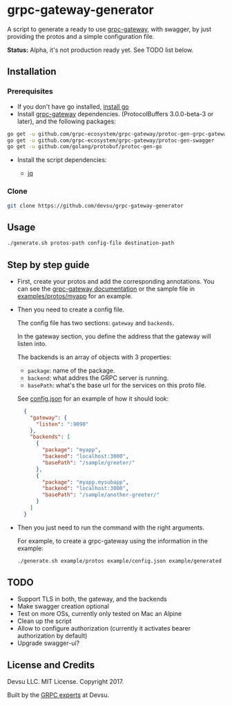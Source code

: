 # grpc-gateway-generator

A script to generate a ready to use [grpc-gateway](https://github.com/grpc-ecosystem/grpc-gateway), with swagger, by just providing the protos and a simple configuration file.

**Status:** Alpha, it's not production ready yet. See TODO list below.

## Installation

### Prerequisites

- If you don't have go installed, [install go](https://golang.org/doc/install)
- Install [grpc-gateway](https://github.com/grpc-ecosystem/grpc-gateway) dependencies. (ProtocolBuffers 3.0.0-beta-3 or later), and the following packages:

```bash
go get -u github.com/grpc-ecosystem/grpc-gateway/protoc-gen-grpc-gateway
go get -u github.com/grpc-ecosystem/grpc-gateway/protoc-gen-swagger
go get -u github.com/golang/protobuf/protoc-gen-go
```

- Install the script dependencies:

  - [jq](https://stedolan.github.io/jq/)

### Clone

```bash
git clone https://github.com/devsu/grpc-gateway-generator
```

## Usage

```bash
./generate.sh protos-path config-file destination-path  
```

## Step by step guide

- First, create your protos and add the corresponding annotations. You can see the [grpc-gateway documentation](https://github.com/grpc-ecosystem/grpc-gateway#usage) or the sample file in [examples/protos/myapp](https://github.com/devsu/grpc-gateway-generator/blob/master/example/protos/myapp/sample.proto) for an example.
- Then you need to create a config file. 

  The config file has two sections: `gateway` and `backends`. 
  
  In the gateway section, you define the address that the gateway will listen into.
  
  The backends is an array of objects with 3 properties: 
  
    - `package`: name of the package.
    - `backend`: what addres the GRPC server is running.
    - `basePath`: what's the base url for the services on this proto file.

  See [config.json](https://github.com/devsu/grpc-gateway-generator/blob/master/example/config.json) for an example of how it should look:
  
  ```json
    {
      "gateway": {
        "listen": ":9090"
      },
      "backends": [
        {
          "package": "myapp",
          "backend": "localhost:3000",
          "basePath": "/sample/greeter/"
        },
        {
          "package": "myapp.mysubapp",
          "backend": "localhost:3000",
          "basePath": "/sample/another-greeter/"
        }
      ]
    }
  ```
  
- Then you just need to run the command with the right arguments.

  For example, to create a grpc-gateway using the information in the example:

  ```bash
  ./generate.sh example/protos example/config.json example/generated 
  ```

## TODO

- Support TLS in both, the gateway, and the backends
- Make swagger creation optional
- Test on more OSs, currently only tested on Mac an Alpine
- Clean up the script
- Allow to configure authorization (currently it activates bearer authorization by default)
- Upgrade swagger-ui?

## License and Credits

Devsu LLC. MIT License. Copyright 2017. 

Built by the [GRPC experts](https://devsu.com) at Devsu.